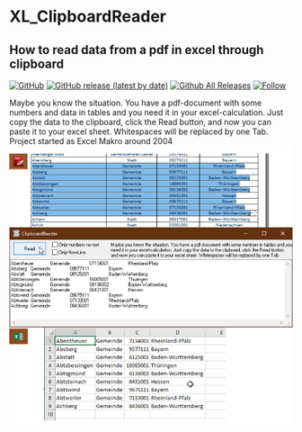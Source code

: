 # XL_ClipboardReader  
## How to read data from a pdf in excel through clipboard  

[![GitHub](https://img.shields.io/github/license/OlimilO1402/XL_ClipboardReader?style=plastic)](https://github.com/OlimilO1402/XL_ClipboardReader/blob/master/LICENSE) 
[![GitHub release (latest by date)](https://img.shields.io/github/v/release/OlimilO1402/XL_ClipboardReader?style=plastic)](https://github.com/OlimilO1402/XL_ClipboardReader/releases/latest)
[![Github All Releases](https://img.shields.io/github/downloads/OlimilO1402/XL_ClipboardReader/total.svg)](https://github.com/OlimilO1402/XL_ClipboardReader/releases/download/v1.14.2/ClipboardReader_v1.14.2.zip)
[![Follow](https://img.shields.io/github/followers/OlimilO1402.svg?style=social&label=Follow&maxAge=2592000)](https://github.com/OlimilO1402/XL_ClipboardReader/watchers)

Maybe you know the situation. You have a pdf-document with some numbers and data in tables and you need it in your excel-calculation. 
Just copy the data to the clipboard, click the Read button, and now you can paste it to your excel sheet. 
Whitespaces will be replaced by one Tab.  
Project started as Excel Makro around 2004  
![XLClipboardReader Image](Resources/Pictures/XLClipboardReader.png "XLClipboardReader Image")
 
